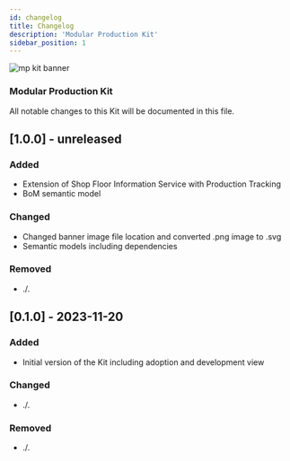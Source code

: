 ```yaml
---
id: changelog
title: Changelog
description: 'Modular Production Kit'
sidebar_position: 1
---
```


![mp kit banner](@site/static/img/kits/modular-production/modular-production-kit-gallery.svg)

### Modular Production Kit

All notable changes to this Kit will be documented in this file.

## [1.0.0] - unreleased

### Added

- Extension of Shop Floor Information Service with Production Tracking
- BoM semantic model

### Changed

- Changed banner image file location and converted .png image to .svg
- Semantic models including dependencies

### Removed

- ./.

## [0.1.0] - 2023-11-20

### Added

- Initial version of the Kit including adoption and development view

### Changed

- ./.

### Removed

- ./.
